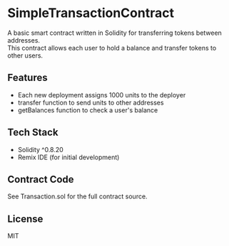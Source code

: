 # SimpleTransactionContract

A basic smart contract written in Solidity for transferring tokens between addresses.  
This contract allows each user to hold a balance and transfer tokens to other users.

## Features

- Each new deployment assigns 1000 units to the deployer
- transfer function to send units to other addresses
- getBalances function to check a user's balance

## Tech Stack

- Solidity ^0.8.20
- Remix IDE (for initial development)

## Contract Code

See Transaction.sol for the full contract source.

## License

MIT
